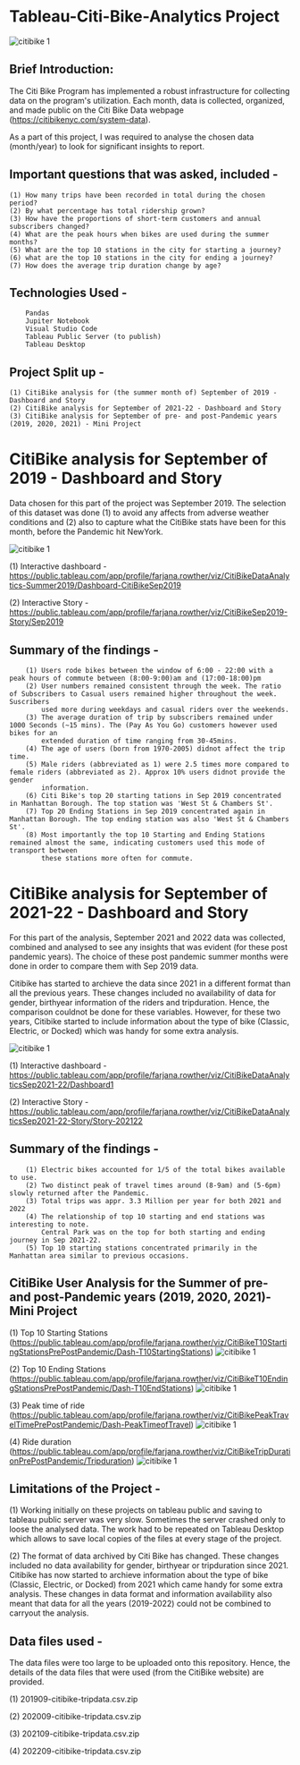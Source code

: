 # Tableau-Citi-Bike-Analytics Project

![citibike 1](https://user-images.githubusercontent.com/111912050/213473240-0ad6b610-bb5b-4f40-a2b1-d04f7a9f3b2d.jpeg)


## Brief Introduction:
The Citi Bike Program has implemented a robust infrastructure for collecting data on the program's utilization. Each month, data is collected, organized, and made public on the Citi Bike Data webpage (https://citibikenyc.com/system-data). 

As a part of this project, I was required to analyse the chosen data (month/year) to look for significant insights to report. 

## Important questions that was asked, included -
    (1) How many trips have been recorded in total during the chosen period?
    (2) By what percentage has total ridership grown?
    (3) How have the proportions of short-term customers and annual subscribers changed?
    (4) What are the peak hours when bikes are used during the summer months?
    (5) What are the top 10 stations in the city for starting a journey?
    (6) what are the top 10 stations in the city for ending a journey? 
    (7) How does the average trip duration change by age?

## Technologies Used -
        Pandas
        Jupiter Notebook
        Visual Studio Code
        Tableau Public Server (to publish)
        Tableau Desktop

## Project Split up -
    (1) CitiBike analysis for (the summer month of) September of 2019 - Dashboard and Story 
    (2) CitiBike analysis for September of 2021-22 - Dashboard and Story
    (3) CitiBike analysis for September of pre- and post-Pandemic years (2019, 2020, 2021) - Mini Project
    

# CitiBike analysis for September of 2019 - Dashboard and Story

Data chosen for this part of the project was September 2019. The selection of this dataset was done (1) to avoid any affects from adverse weather conditions and (2) also to capture what the CitiBike stats have been for this month, before the Pandemic hit NewYork.

![citibike 1](https://github.com/fbrowther/Tableau-Citi-Bike-Project/blob/main/Images/CitiBike%202019.png)

(1) Interactive dashboard -
https://public.tableau.com/app/profile/farjana.rowther/viz/CitiBikeDataAnalytics-Summer2019/Dashboard-CitiBikeSep2019

(2) Interactive Story - 
https://public.tableau.com/app/profile/farjana.rowther/viz/CitiBikeSep2019-Story/Sep2019

## Summary of the findings -
        (1) Users rode bikes between the window of 6:00 - 22:00 with a peak hours of commute between (8:00-9:00)am and (17:00-18:00)pm
        (2) User numbers remained consistent through the week. The ratio of Subscribers to Casual users remained higher throughout the week. Suscribers 
            used more during weekdays and casual riders over the weekends.
        (3) The average duration of trip by subscribers remained under 1000 Seconds (~15 mins). The (Pay As You Go) customers however used bikes for an
            extended duration of time ranging from 30-45mins. 
        (4) The age of users (born from 1970-2005) didnot affect the trip time.
        (5) Male riders (abbreviated as 1) were 2.5 times more compared to female riders (abbreviated as 2). Approx 10% users didnot provide the gender
            information.
        (6) Citi Bike's top 20 starting tations in Sep 2019 concentrated in Manhattan Borough. The top station was 'West St & Chambers St'.
        (7) Top 20 Ending Stations in Sep 2019 concentrated again in Manhattan Borough. The top ending station was also 'West St & Chambers St'.
        (8) Most importantly the top 10 Starting and Ending Stations remained almost the same, indicating customers used this mode of transport between
            these stations more often for commute.

# CitiBike analysis for September of 2021-22 - Dashboard and Story

For this part of the analysis, September 2021 and 2022 data was collected, combined and analysed to see any insights that was evident (for these post pandemic years). The choice of these post pandemic summer months were done in order to compare them with Sep 2019 data. 

Citibike has started to archieve the data since 2021 in a different format than all the previous years. These changes included no availability of data for gender, birthyear information of the riders and tripduration. Hence, the comparison couldnot be done for these variables. However, for these two years, Citibike started to include information about the type of bike (Classic, Electric, or Docked) which was handy for some extra analysis.

![citibike 1](https://github.com/fbrowther/Tableau-Citi-Bike-Project/blob/main/Images/CitiBike%202021-22.png)

(1) Interactive dashboard -
https://public.tableau.com/app/profile/farjana.rowther/viz/CitiBikeDataAnalyticsSep2021-22/Dashboard1

(2) Interactive Story - 
https://public.tableau.com/app/profile/farjana.rowther/viz/CitiBikeDataAnalyticsSep2021-22-Story/Story-202122

## Summary of the findings -
        (1) Electric bikes accounted for 1/5 of the total bikes available to use.
        (2) Two distinct peak of travel times around (8-9am) and (5-6pm) slowly returned after the Pandemic.
        (3) Total trips was appr. 3.3 Million per year for both 2021 and 2022
        (4) The relationship of top 10 starting and end stations was interesting to note.
            Central Park was on the top for both starting and ending journey in Sep 2021-22.
        (5) Top 10 starting stations concentrated primarily in the Manhattan area similar to previous occasions.
        

## CitiBike User Analysis for the Summer of pre- and post-Pandemic years (2019, 2020, 2021)-Mini Project

(1) Top 10 Starting Stations
(https://public.tableau.com/app/profile/farjana.rowther/viz/CitiBikeT10StartingStationsPrePostPandemic/Dash-T10StartingStations)
![citibike 1](https://github.com/fbrowther/Tableau-Citi-Bike-Project/blob/main/Images/PrePost-StartStations.png)

(2) Top 10 Ending Stations
(https://public.tableau.com/app/profile/farjana.rowther/viz/CitiBikeT10EndingStationsPrePostPandemic/Dash-T10EndStations)
![citibike 1](https://github.com/fbrowther/Tableau-Citi-Bike-Project/blob/main/Images/PrePost-EndStations.png)

(3) Peak time of ride
(https://public.tableau.com/app/profile/farjana.rowther/viz/CitiBikePeakTravelTimePrePostPandemic/Dash-PeakTimeofTravel)
![citibike 1](https://github.com/fbrowther/Tableau-Citi-Bike-Project/blob/main/Images/PrePost-Peaktime.png)

(4) Ride duration
(https://public.tableau.com/app/profile/farjana.rowther/viz/CitiBikeTripDurationPrePostPandemic/Tripduration)
![citibike 1](https://github.com/fbrowther/Tableau-Citi-Bike-Project/blob/main/Images/PrePost-Tripduration.png)


## Limitations of the Project -

(1) Working initially on these projects on tableau public and saving to tableau public server was very slow.  Sometimes the server crashed only to loose the analysed data. The work had to be repeated on Tableau Desktop which allows to save local copies of the files at every stage of the project.

(2) The format of data archived by Citi Bike has changed. These changes included no data availability for gender, birthyear or tripduration since 2021. 
Citibike has now started to archieve information about the type of bike (Classic, Electric, or Docked) from 2021 which came handy for some extra analysis.
These changes in data format and information availability also meant that data for all the years (2019-2022) could not be combined to carryout the analysis.

## Data files used -
The data files were too large to be uploaded onto this repository. Hence, the details of the data files that were used (from the CitiBike website) are provided.

(1) 201909-citibike-tripdata.csv.zip

(2) 202009-citibike-tripdata.csv.zip

(3) 202109-citibike-tripdata.csv.zip

(4) 202209-citibike-tripdata.csv.zip
 

